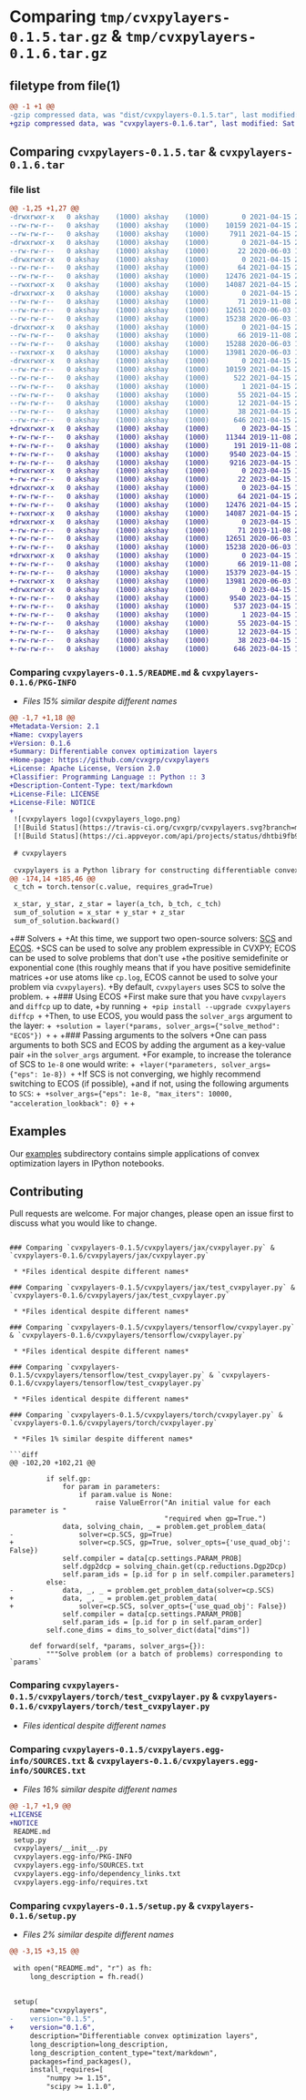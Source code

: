 # Comparing `tmp/cvxpylayers-0.1.5.tar.gz` & `tmp/cvxpylayers-0.1.6.tar.gz`

## filetype from file(1)

```diff
@@ -1 +1 @@
-gzip compressed data, was "dist/cvxpylayers-0.1.5.tar", last modified: Thu Apr 15 20:12:55 2021, max compression
+gzip compressed data, was "cvxpylayers-0.1.6.tar", last modified: Sat Apr 15 17:01:45 2023, max compression
```

## Comparing `cvxpylayers-0.1.5.tar` & `cvxpylayers-0.1.6.tar`

### file list

```diff
@@ -1,25 +1,27 @@
-drwxrwxr-x   0 akshay    (1000) akshay    (1000)        0 2021-04-15 20:12:55.532636 cvxpylayers-0.1.5/
--rw-rw-r--   0 akshay    (1000) akshay    (1000)    10159 2021-04-15 20:12:55.532636 cvxpylayers-0.1.5/PKG-INFO
--rw-rw-r--   0 akshay    (1000) akshay    (1000)     7911 2021-04-15 20:08:46.000000 cvxpylayers-0.1.5/README.md
-drwxrwxr-x   0 akshay    (1000) akshay    (1000)        0 2021-04-15 20:12:55.528636 cvxpylayers-0.1.5/cvxpylayers/
--rw-rw-r--   0 akshay    (1000) akshay    (1000)       22 2020-06-03 19:55:07.000000 cvxpylayers-0.1.5/cvxpylayers/__init__.py
-drwxrwxr-x   0 akshay    (1000) akshay    (1000)        0 2021-04-15 20:12:55.528636 cvxpylayers-0.1.5/cvxpylayers/jax/
--rw-rw-r--   0 akshay    (1000) akshay    (1000)       64 2021-04-15 20:08:46.000000 cvxpylayers-0.1.5/cvxpylayers/jax/__init__.py
--rw-rw-r--   0 akshay    (1000) akshay    (1000)    12476 2021-04-15 20:08:46.000000 cvxpylayers-0.1.5/cvxpylayers/jax/cvxpylayer.py
--rwxrwxr-x   0 akshay    (1000) akshay    (1000)    14087 2021-04-15 20:08:46.000000 cvxpylayers-0.1.5/cvxpylayers/jax/test_cvxpylayer.py
-drwxrwxr-x   0 akshay    (1000) akshay    (1000)        0 2021-04-15 20:12:55.528636 cvxpylayers-0.1.5/cvxpylayers/tensorflow/
--rw-rw-r--   0 akshay    (1000) akshay    (1000)       71 2019-11-08 20:38:49.000000 cvxpylayers-0.1.5/cvxpylayers/tensorflow/__init__.py
--rw-rw-r--   0 akshay    (1000) akshay    (1000)    12651 2020-06-03 17:26:45.000000 cvxpylayers-0.1.5/cvxpylayers/tensorflow/cvxpylayer.py
--rw-rw-r--   0 akshay    (1000) akshay    (1000)    15238 2020-06-03 15:43:34.000000 cvxpylayers-0.1.5/cvxpylayers/tensorflow/test_cvxpylayer.py
-drwxrwxr-x   0 akshay    (1000) akshay    (1000)        0 2021-04-15 20:12:55.532636 cvxpylayers-0.1.5/cvxpylayers/torch/
--rw-rw-r--   0 akshay    (1000) akshay    (1000)       66 2019-11-08 20:38:49.000000 cvxpylayers-0.1.5/cvxpylayers/torch/__init__.py
--rw-rw-r--   0 akshay    (1000) akshay    (1000)    15288 2020-06-03 15:43:34.000000 cvxpylayers-0.1.5/cvxpylayers/torch/cvxpylayer.py
--rwxrwxr-x   0 akshay    (1000) akshay    (1000)    13981 2020-06-03 15:43:34.000000 cvxpylayers-0.1.5/cvxpylayers/torch/test_cvxpylayer.py
-drwxrwxr-x   0 akshay    (1000) akshay    (1000)        0 2021-04-15 20:12:55.528636 cvxpylayers-0.1.5/cvxpylayers.egg-info/
--rw-rw-r--   0 akshay    (1000) akshay    (1000)    10159 2021-04-15 20:12:55.000000 cvxpylayers-0.1.5/cvxpylayers.egg-info/PKG-INFO
--rw-rw-r--   0 akshay    (1000) akshay    (1000)      522 2021-04-15 20:12:55.000000 cvxpylayers-0.1.5/cvxpylayers.egg-info/SOURCES.txt
--rw-rw-r--   0 akshay    (1000) akshay    (1000)        1 2021-04-15 20:12:55.000000 cvxpylayers-0.1.5/cvxpylayers.egg-info/dependency_links.txt
--rw-rw-r--   0 akshay    (1000) akshay    (1000)       55 2021-04-15 20:12:55.000000 cvxpylayers-0.1.5/cvxpylayers.egg-info/requires.txt
--rw-rw-r--   0 akshay    (1000) akshay    (1000)       12 2021-04-15 20:12:55.000000 cvxpylayers-0.1.5/cvxpylayers.egg-info/top_level.txt
--rw-rw-r--   0 akshay    (1000) akshay    (1000)       38 2021-04-15 20:12:55.532636 cvxpylayers-0.1.5/setup.cfg
--rw-rw-r--   0 akshay    (1000) akshay    (1000)      646 2021-04-15 20:09:18.000000 cvxpylayers-0.1.5/setup.py
+drwxrwxr-x   0 akshay    (1000) akshay    (1000)        0 2023-04-15 17:01:45.431540 cvxpylayers-0.1.6/
+-rw-rw-r--   0 akshay    (1000) akshay    (1000)    11344 2019-11-08 20:38:49.000000 cvxpylayers-0.1.6/LICENSE
+-rw-rw-r--   0 akshay    (1000) akshay    (1000)      191 2019-11-08 20:38:49.000000 cvxpylayers-0.1.6/NOTICE
+-rw-rw-r--   0 akshay    (1000) akshay    (1000)     9540 2023-04-15 17:01:45.431540 cvxpylayers-0.1.6/PKG-INFO
+-rw-rw-r--   0 akshay    (1000) akshay    (1000)     9216 2023-04-15 16:59:09.000000 cvxpylayers-0.1.6/README.md
+drwxrwxr-x   0 akshay    (1000) akshay    (1000)        0 2023-04-15 17:01:45.431540 cvxpylayers-0.1.6/cvxpylayers/
+-rw-rw-r--   0 akshay    (1000) akshay    (1000)       22 2023-04-15 17:00:03.000000 cvxpylayers-0.1.6/cvxpylayers/__init__.py
+drwxrwxr-x   0 akshay    (1000) akshay    (1000)        0 2023-04-15 17:01:45.431540 cvxpylayers-0.1.6/cvxpylayers/jax/
+-rw-rw-r--   0 akshay    (1000) akshay    (1000)       64 2021-04-15 20:08:46.000000 cvxpylayers-0.1.6/cvxpylayers/jax/__init__.py
+-rw-rw-r--   0 akshay    (1000) akshay    (1000)    12476 2021-04-15 20:08:46.000000 cvxpylayers-0.1.6/cvxpylayers/jax/cvxpylayer.py
+-rwxrwxr-x   0 akshay    (1000) akshay    (1000)    14087 2021-04-15 20:08:46.000000 cvxpylayers-0.1.6/cvxpylayers/jax/test_cvxpylayer.py
+drwxrwxr-x   0 akshay    (1000) akshay    (1000)        0 2023-04-15 17:01:45.431540 cvxpylayers-0.1.6/cvxpylayers/tensorflow/
+-rw-rw-r--   0 akshay    (1000) akshay    (1000)       71 2019-11-08 20:38:49.000000 cvxpylayers-0.1.6/cvxpylayers/tensorflow/__init__.py
+-rw-rw-r--   0 akshay    (1000) akshay    (1000)    12651 2020-06-03 17:26:45.000000 cvxpylayers-0.1.6/cvxpylayers/tensorflow/cvxpylayer.py
+-rw-rw-r--   0 akshay    (1000) akshay    (1000)    15238 2020-06-03 15:43:34.000000 cvxpylayers-0.1.6/cvxpylayers/tensorflow/test_cvxpylayer.py
+drwxrwxr-x   0 akshay    (1000) akshay    (1000)        0 2023-04-15 17:01:45.431540 cvxpylayers-0.1.6/cvxpylayers/torch/
+-rw-rw-r--   0 akshay    (1000) akshay    (1000)       66 2019-11-08 20:38:49.000000 cvxpylayers-0.1.6/cvxpylayers/torch/__init__.py
+-rw-rw-r--   0 akshay    (1000) akshay    (1000)    15379 2023-04-15 16:59:09.000000 cvxpylayers-0.1.6/cvxpylayers/torch/cvxpylayer.py
+-rwxrwxr-x   0 akshay    (1000) akshay    (1000)    13981 2020-06-03 15:43:34.000000 cvxpylayers-0.1.6/cvxpylayers/torch/test_cvxpylayer.py
+drwxrwxr-x   0 akshay    (1000) akshay    (1000)        0 2023-04-15 17:01:45.431540 cvxpylayers-0.1.6/cvxpylayers.egg-info/
+-rw-rw-r--   0 akshay    (1000) akshay    (1000)     9540 2023-04-15 17:01:45.000000 cvxpylayers-0.1.6/cvxpylayers.egg-info/PKG-INFO
+-rw-rw-r--   0 akshay    (1000) akshay    (1000)      537 2023-04-15 17:01:45.000000 cvxpylayers-0.1.6/cvxpylayers.egg-info/SOURCES.txt
+-rw-rw-r--   0 akshay    (1000) akshay    (1000)        1 2023-04-15 17:01:45.000000 cvxpylayers-0.1.6/cvxpylayers.egg-info/dependency_links.txt
+-rw-rw-r--   0 akshay    (1000) akshay    (1000)       55 2023-04-15 17:01:45.000000 cvxpylayers-0.1.6/cvxpylayers.egg-info/requires.txt
+-rw-rw-r--   0 akshay    (1000) akshay    (1000)       12 2023-04-15 17:01:45.000000 cvxpylayers-0.1.6/cvxpylayers.egg-info/top_level.txt
+-rw-rw-r--   0 akshay    (1000) akshay    (1000)       38 2023-04-15 17:01:45.431540 cvxpylayers-0.1.6/setup.cfg
+-rw-rw-r--   0 akshay    (1000) akshay    (1000)      646 2023-04-15 17:00:40.000000 cvxpylayers-0.1.6/setup.py
```

### Comparing `cvxpylayers-0.1.5/README.md` & `cvxpylayers-0.1.6/PKG-INFO`

 * *Files 15% similar despite different names*

```diff
@@ -1,7 +1,18 @@
+Metadata-Version: 2.1
+Name: cvxpylayers
+Version: 0.1.6
+Summary: Differentiable convex optimization layers
+Home-page: https://github.com/cvxgrp/cvxpylayers
+License: Apache License, Version 2.0
+Classifier: Programming Language :: Python :: 3
+Description-Content-Type: text/markdown
+License-File: LICENSE
+License-File: NOTICE
+
 ![cvxpylayers logo](cvxpylayers_logo.png)
 [![Build Status](https://travis-ci.org/cvxgrp/cvxpylayers.svg?branch=master)](https://travis-ci.org/cvxgrp/cvxpylayers)
 [![Build Status](https://ci.appveyor.com/api/projects/status/dhtbi9fb96mce56i/branch/master?svg=true)](https://ci.appveyor.com/project/sbarratt/cvxpylayers/branch/master)
 
 # cvxpylayers
 
 cvxpylayers is a Python library for constructing differentiable convex
@@ -174,14 +185,46 @@
 c_tch = torch.tensor(c.value, requires_grad=True)
 
 x_star, y_star, z_star = layer(a_tch, b_tch, c_tch)
 sum_of_solution = x_star + y_star + z_star
 sum_of_solution.backward()
 ```
 
+## Solvers
+
+At this time, we support two open-source solvers: [SCS](https://github.com/cvxgrp/scs) and [ECOS](https://github.com/embotech/ecos).
+SCS can be used to solve any problem expressible in CVXPY; ECOS can be used to solve problems that don't use
+the positive semidefinite or exponential cone (this roughly means that if you have positive semidefinite matrices
+or use atoms like `cp.log`, ECOS cannot be used to solve your problem via `cvxpylayers`).
+By default, `cvxpylayers` uses SCS to solve the problem.
+
+### Using ECOS
+First make sure that you have `cvxpylayers` and `diffcp` up to date,
+by running
+```
+pip install --upgrade cvxpylayers diffcp
+```
+Then, to use ECOS, you would pass the `solver_args` argument to the layer:
+```
+solution = layer(*params, solver_args={"solve_method": "ECOS"})
+```
+
+### Passing arguments to the solvers
+One can pass arguments to both SCS and ECOS by adding the argument as a key-value pair
+in the `solver_args` argument.
+For example, to increase the tolerance of SCS to `1e-8` one would write:
+```
+layer(*parameters, solver_args={"eps": 1e-8})
+```
+If SCS is not converging, we highly recommend switching to ECOS (if possible),
+and if not, using the following arguments to `SCS`:
+```
+solver_args={"eps": 1e-8, "max_iters": 10000, "acceleration_lookback": 0}
+``` 
+
 ## Examples
 Our [examples](examples) subdirectory contains simple applications of convex optimization
 layers in IPython notebooks.
 
 ## Contributing
 Pull requests are welcome. For major changes, please open an issue first to
 discuss what you would like to change.
```

### Comparing `cvxpylayers-0.1.5/cvxpylayers/jax/cvxpylayer.py` & `cvxpylayers-0.1.6/cvxpylayers/jax/cvxpylayer.py`

 * *Files identical despite different names*

### Comparing `cvxpylayers-0.1.5/cvxpylayers/jax/test_cvxpylayer.py` & `cvxpylayers-0.1.6/cvxpylayers/jax/test_cvxpylayer.py`

 * *Files identical despite different names*

### Comparing `cvxpylayers-0.1.5/cvxpylayers/tensorflow/cvxpylayer.py` & `cvxpylayers-0.1.6/cvxpylayers/tensorflow/cvxpylayer.py`

 * *Files identical despite different names*

### Comparing `cvxpylayers-0.1.5/cvxpylayers/tensorflow/test_cvxpylayer.py` & `cvxpylayers-0.1.6/cvxpylayers/tensorflow/test_cvxpylayer.py`

 * *Files identical despite different names*

### Comparing `cvxpylayers-0.1.5/cvxpylayers/torch/cvxpylayer.py` & `cvxpylayers-0.1.6/cvxpylayers/torch/cvxpylayer.py`

 * *Files 1% similar despite different names*

```diff
@@ -102,20 +102,21 @@
 
         if self.gp:
             for param in parameters:
                 if param.value is None:
                     raise ValueError("An initial value for each parameter is "
                                      "required when gp=True.")
             data, solving_chain, _ = problem.get_problem_data(
-                solver=cp.SCS, gp=True)
+                solver=cp.SCS, gp=True, solver_opts={'use_quad_obj': False})
             self.compiler = data[cp.settings.PARAM_PROB]
             self.dgp2dcp = solving_chain.get(cp.reductions.Dgp2Dcp)
             self.param_ids = [p.id for p in self.compiler.parameters]
         else:
-            data, _, _ = problem.get_problem_data(solver=cp.SCS)
+            data, _, _ = problem.get_problem_data(
+                solver=cp.SCS, solver_opts={'use_quad_obj': False})
             self.compiler = data[cp.settings.PARAM_PROB]
             self.param_ids = [p.id for p in self.param_order]
         self.cone_dims = dims_to_solver_dict(data["dims"])
 
     def forward(self, *params, solver_args={}):
         """Solve problem (or a batch of problems) corresponding to `params`
```

### Comparing `cvxpylayers-0.1.5/cvxpylayers/torch/test_cvxpylayer.py` & `cvxpylayers-0.1.6/cvxpylayers/torch/test_cvxpylayer.py`

 * *Files identical despite different names*

### Comparing `cvxpylayers-0.1.5/cvxpylayers.egg-info/SOURCES.txt` & `cvxpylayers-0.1.6/cvxpylayers.egg-info/SOURCES.txt`

 * *Files 16% similar despite different names*

```diff
@@ -1,7 +1,9 @@
+LICENSE
+NOTICE
 README.md
 setup.py
 cvxpylayers/__init__.py
 cvxpylayers.egg-info/PKG-INFO
 cvxpylayers.egg-info/SOURCES.txt
 cvxpylayers.egg-info/dependency_links.txt
 cvxpylayers.egg-info/requires.txt
```

### Comparing `cvxpylayers-0.1.5/setup.py` & `cvxpylayers-0.1.6/setup.py`

 * *Files 2% similar despite different names*

```diff
@@ -3,15 +3,15 @@
 
 with open("README.md", "r") as fh:
     long_description = fh.read()
 
 
 setup(
     name="cvxpylayers",
-    version="0.1.5",
+    version="0.1.6",
     description="Differentiable convex optimization layers",
     long_description=long_description,
     long_description_content_type="text/markdown",
     packages=find_packages(),
     install_requires=[
         "numpy >= 1.15",
         "scipy >= 1.1.0",
```

